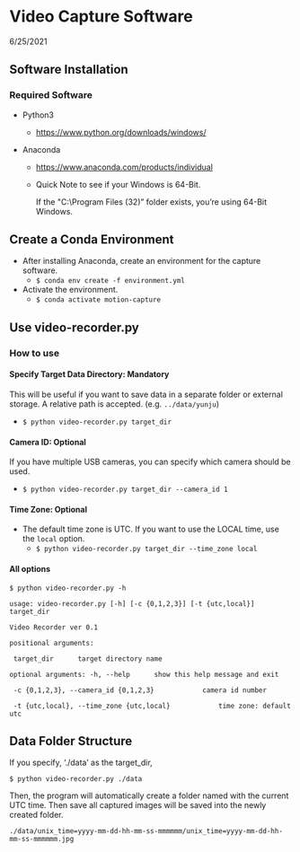 # Video Capture Software

6/25/2021

## Software Installation

### Required Software

- Python3

  - https://www.python.org/downloads/windows/ 

- Anaconda

  - https://www.anaconda.com/products/individual

  - Quick Note to see if your Windows is 64-Bit.

    If the "C:\Program Files (32)” folder exists, you’re using 64-Bit Windows.

    

## Create a Conda Environment

- After installing Anaconda, create an environment for the capture software.
  - `$ conda env create -f environment.yml`
- Activate the environment.
  - `$ conda activate motion-capture`

## Use video-recorder.py

### How to use

#### Specify Target Data Directory: Mandatory

This will be useful if you want to save data in a separate folder or external storage. A relative path is accepted. (e.g. `../data/yunju`)

- `$ python video-recorder.py target_dir`

#### Camera ID: Optional

If you have multiple USB cameras, you can specify which camera should be used.

- `$ python video-recorder.py target_dir --camera_id 1`

#### Time Zone: Optional

- The default time zone is UTC. If you want to use the LOCAL time, use the `local` option.
  - `$ python video-recorder.py target_dir --time_zone local`

#### All options

`$ python video-recorder.py -h`

```
usage: video-recorder.py [-h] [-c {0,1,2,3}] [-t {utc,local}] target_dir

Video Recorder ver 0.1

positional arguments:

 target_dir      target directory name

optional arguments: -h, --help      show this help message and exit

 -c {0,1,2,3}, --camera_id {0,1,2,3}            camera id number

 -t {utc,local}, --time_zone {utc,local}            time zone: default utc
```

## Data Folder Structure

If you specify, ‘./data’ as the target_dir, 

`$ python video-recorder.py ./data`

Then, the program will automatically create a folder named with the current UTC time. Then save all captured images will be saved into the newly created folder. 

```./data/unix_time=yyyy-mm-dd-hh-mm-ss-mmmmmm/unix_time=yyyy-mm-dd-hh-mm-ss-mmmmmm.jpg```

